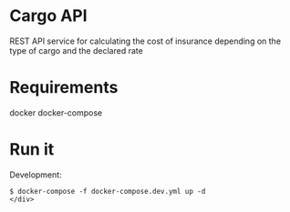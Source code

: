 # Cargo API
REST API service for calculating the cost of insurance depending on the type of cargo and the declared rate

# Requirements
docker
docker-compose

# Run it
Development:

<div class="termy">

```console
$ docker-compose -f docker-compose.dev.yml up -d
</div>
